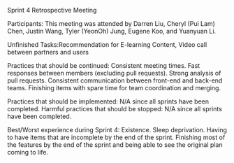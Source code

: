 Sprint 4 Retrospective Meeting

Participants: This meeting was attended by Darren Liu, Cheryl (Pui Lam) Chen, Justin Wang, Tyler (YeonOh) Jung, Eugene Koo, and Yuanyuan Li.

Unfinished Tasks:Recommendation for E-learning Content, Video call between partners and users

Practices that should be continued:
Consistent meeting times.
Fast responses between members (excluding pull requests).
Strong analysis of pull requests.
Consistent communication between front-end and back-end teams.
Finishing items with spare time for team coordination and merging.

Practices that should be implemented: 
N/A since all sprints have been completed.
Harmful practices that should be stopped: 
N/A since all sprints have been completed.

Best/Worst experience during Sprint 4:
Existence.
Sleep deprivation. 
Having to have items that are incomplete by the end of the sprint.
Finishing most of the features by the end of the sprint and being able to see the original plan coming to life.
